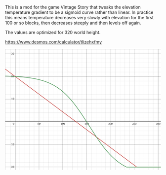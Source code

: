 This is a mod for the game Vintage Story that tweaks the elevation temperature gradient to be a sigmoid curve
rather than linear. In practice this means temperature decreases very slowly with elevation for the first 100 or so
blocks, then decreases steeply and then levels off again.

The values are optimized for 320 world height.

https://www.desmos.com/calculator/tlizehxfmy

![a screenshot of the default temperature-elevation function (red decreasing line) and the modded function (green sigmoid curve). The functions intersect at approximately x=170.](screenshot.png)